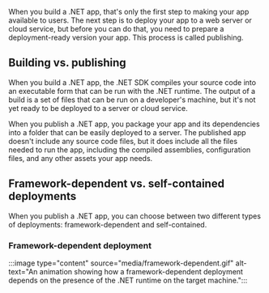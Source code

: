 When you build a .NET app, that's only the first step to making your app available to users. The next step is to deploy your app to a web server or cloud service, but before you can do that, you need to prepare a deployment-ready version your app. This process is called publishing.

## Building vs. publishing

When you build a .NET app, the .NET SDK compiles your source code into an executable form that can be run with the .NET runtime. The output of a build is a set of files that can be run on a developer's machine, but it's not yet ready to be deployed to a server or cloud service.

When you publish a .NET app, you package your app and its dependencies into a folder that can be easily deployed to a server. The published app doesn't include any source code files, but it does include all the files needed to run the app, including the compiled assemblies, configuration files, and any other assets your app needs.

## Framework-dependent vs. self-contained deployments

When you publish a .NET app, you can choose between two different types of deployments: framework-dependent and self-contained.

### Framework-dependent deployment

:::image type="content" source="media/framework-dependent.gif" alt-text="An animation showing how a framework-dependent deployment depends on the presence of the .NET runtime on the target machine.":::